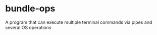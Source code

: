 # bundle-ops
A program that can execute multiple terminal commands via pipes and several OS operations
